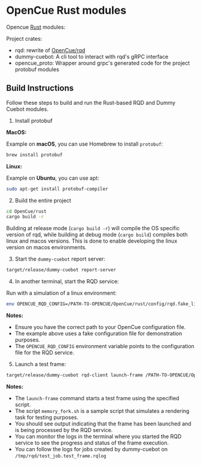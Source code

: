 # OpenCue Rust modules

Opencue [Rust](https://www.rust-lang.org/) modules:

Project crates:
 * rqd: rewrite of [OpenCue/rqd](https://github.com/AcademySoftwareFoundation/OpenCue/tree/master/rqd)
 * dummy-cuebot: A cli tool to interact with rqd's gRPC interface
 * opencue_proto: Wrapper around grpc's generated code for the project protobuf modules

## Build Instructions

Follow these steps to build and run the Rust-based RQD and Dummy Cuebot modules.

1. Install protobuf

**MacOS:**

Example on **macOS**, you can use Homebrew to install `protobuf`:
```bash
brew install protobuf
```

**Linux:**

Example on **Ubuntu**, you can use apt:
```bash
sudo apt-get install protobuf-compiler
```

2. Build the entire project
```bash
cd OpenCue/rust
cargo build -r
```
Building at release mode (`cargo build -r`) will compile the OS specific version of rqd, while
building at debug mode (`cargo build`) compiles both linux and macos versions. This is done to enable
developing the linux version on macos environments.

3. Start the `dummy-cuebot` report server:

```bash
target/release/dummy-cuebot report-server
```

4. In another terminal, start the RQD service:

Run with a simulation of a linux environment:
```bash
env OPENCUE_RQD_CONFIG=/PATH-TO-OPENCUE/OpenCue/rust/config/rqd.fake_linux.yaml target/release/openrqd
```

**Notes:**
- Ensure you have the correct path to your OpenCue configuration file.
- The example above uses a fake configuration file for demonstration purposes.
- The `OPENCUE_RQD_CONFIG` environment variable points to the configuration file for the RQD service.

5. Launch a test frame:

```bash
target/release/dummy-cuebot rqd-client launch-frame /PATH-TO-OPENCUE/Opencue/rust/crates/rqd/resources/test_scripts/memory_fork.sh
```

**Notes:**
- The `launch-frame` command starts a test frame using the specified script.
- The script `memory_fork.sh` is a sample script that simulates a rendering task for testing purposes.
- You should see output indicating that the frame has been launched and is being processed by the RQD service.
- You can monitor the logs in the terminal where you started the RQD service to see the progress and status of the frame execution.
- You can follow the logs for jobs created by dummy-cuebot on `/tmp/rqd/test_job.test_frame.rqlog`
